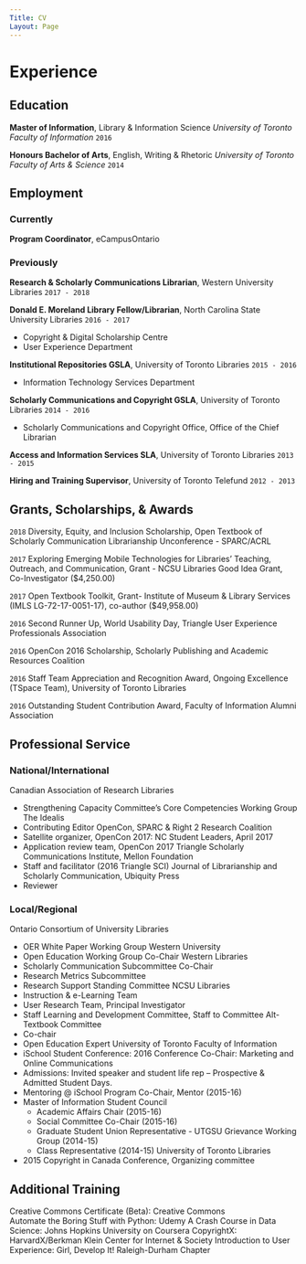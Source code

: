 ```yaml
---
Title: CV
Layout: Page
---
```

# Experience
## Education
**Master of Information**, Library & Information Science *University of Toronto Faculty of Information* `2016`

**Honours Bachelor of Arts**, English, Writing & Rhetoric *University of Toronto Faculty of Arts & Science* `2014`

## Employment
### Currently
**Program Coordinator**, eCampusOntario

### Previously
**Research & Scholarly Communications Librarian**, Western University Libraries `2017 - 2018`

**Donald E. Moreland Library Fellow/Librarian**, North Carolina State University Libraries `2016 - 2017`
* Copyright & Digital Scholarship Centre
* User Experience Department

**Institutional Repositories GSLA**, University of Toronto Libraries `2015 - 2016`
* Information Technology Services Department

**Scholarly Communications and Copyright GSLA**, University of Toronto Libraries `2014 - 2016`
* Scholarly Communications and Copyright Office, Office of the Chief Librarian

**Access and Information Services SLA**, University of Toronto Libraries `2013 - 2015`

**Hiring and Training Supervisor**, University of Toronto Telefund `2012 - 2013`

## Grants, Scholarships, & Awards
`2018` Diversity, Equity, and Inclusion Scholarship, Open Textbook of Scholarly Communication Librarianship Unconference - SPARC/ACRL

`2017` Exploring Emerging Mobile Technologies for Libraries’ Teaching, Outreach, and Communication, Grant - NCSU Libraries Good Idea Grant, Co-Investigator ($4,250.00)

`2017` Open Textbook Toolkit, Grant- Institute of Museum & Library Services (IMLS LG-72-17-0051-17), co-author ($49,958.00)

`2016` Second Runner Up, World Usability Day, Triangle User Experience Professionals Association

`2016` OpenCon 2016 Scholarship, Scholarly Publishing and Academic Resources Coalition

`2016` Staff Team Appreciation and Recognition Award, Ongoing Excellence (TSpace Team), University of Toronto Libraries

`2016` Outstanding Student Contribution Award, Faculty of Information Alumni Association

## Professional Service
### National/International
Canadian Association of Research Libraries
* Strengthening Capacity Committee’s Core Competencies Working Group
The Idealis
* Contributing Editor
OpenCon, SPARC & Right 2 Research Coalition
* Satellite organizer, OpenCon 2017: NC Student Leaders, April 2017
* Application review team, OpenCon 2017
Triangle Scholarly Communications Institute, Mellon Foundation
* Staff and facilitator (2016 Triangle SCI)
Journal of Librarianship and Scholarly Communication, Ubiquity Press
* Reviewer

### Local/Regional
Ontario Consortium of University Libraries
* OER White Paper Working Group
Western University
* Open Education Working Group Co-Chair
Western Libraries
* Scholarly Communication Subcommittee Co-Chair
* Research Metrics Subcommittee
* Research Support Standing Committee
NCSU Libraries		         
* Instruction & e-Learning Team
* User Research Team, Principal Investigator
* Staff Learning and Development Committee, Staff to Committee
Alt-Textbook Committee
* Co-chair
* Open Education Expert
University of Toronto Faculty of Information
* iSchool Student Conference: 2016 Conference Co-Chair: Marketing and Online Communications
* Admissions: Invited speaker and student life rep – Prospective & Admitted Student Days.
* Mentoring @ iSchool Program Co-Chair, Mentor (2015-16)
* Master of Information Student Council
  * Academic Affairs Chair (2015-16)
  * Social Committee Co-Chair (2015-16)
  * Graduate Student Union Representative  - UTGSU Grievance Working Group (2014-15)
  * Class Representative (2014-15)
University of Toronto Libraries
* 2015 Copyright in Canada Conference, Organizing committee

## Additional Training
Creative Commons Certificate (Beta): Creative Commons  
Automate the Boring Stuff with Python: Udemy
A Crash Course in Data Science: Johns Hopkins University on Coursera
CopyrightX: HarvardX/Berkman Klein Center for Internet & Society 
Introduction to User Experience: Girl, Develop It! Raleigh-Durham Chapter
